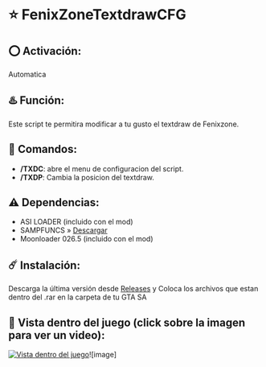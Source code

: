 # ⭐ FenixZoneTextdrawCFG

## ⭕ Activación:
Automatica

## ♨️ Función:
Este script te permitira modificar a tu gusto el textdraw de Fenixzone.

## 👾 Comandos:
- **/TXDC**: abre el menu de configuracion del script.
- **/TXDP**: Cambia la posicion del textdraw.

## ⚠️ Dependencias:
- ASI LOADER (incluido con el mod)
- SAMPFUNCS » [Descargar](https://www.blast.hk/attachments/22939/)
- Moonloader 026.5 (incluido con el mod)

## ☄️ Instalación:

Descarga la última versión desde [Releases](https://github.com/0x73616D/FenixZoneTextdrawCFG/releases/download/1.0/Moonloader.0.26.+.LIBS.+.FZTextDrawCFG.rar) y Coloca los archivos que estan dentro del .rar en la carpeta de tu GTA SA

## 👀 Vista dentro del juego (click sobre la imagen para ver un video):
[![Vista dentro del juego](https://github.com/user-attachments/assets/99fe00f5-370e-4a42-a7fc-5ba6d479e3dc)](https://www.youtube.com/watch?v=x_K_uJQ4GW8)![image]

